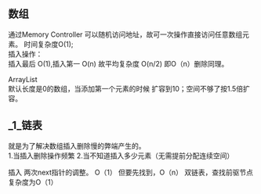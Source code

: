 ## 数组
通过Memory Controller 可以随机访问地址，故可一次操作直接访问任意数组元素。 时间复杂度O(1);   
插入操作：  
插入最后 O(1),插入第一 O(n) 故平均复杂度 O(n/2)  即O（n）删除同理。

ArrayList   
默认长度是0的数组，当添加第一个元素的时候 扩容到10；空间不够了按1.5倍扩容。

## _1_链表
就是为了解决数组插入删除慢的弊端产生的。  
1.当插入删除操作频繁
2.当不知道插入多少元素（无需提前分配连续空间）

插入  两次next指针的调整。 O（1） 但要先找到，O（n）
双链表，查找前驱节点复杂度为O（1）